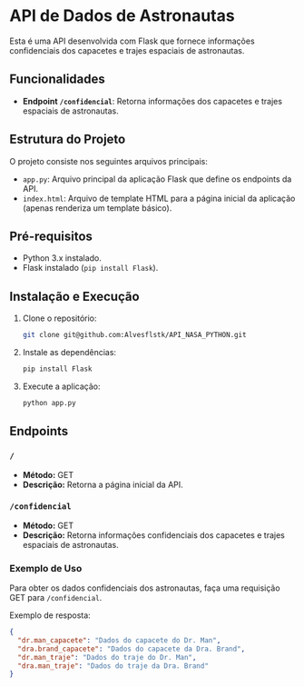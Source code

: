 # API de Dados de Astronautas

Esta é uma API desenvolvida com Flask que fornece informações confidenciais dos capacetes e trajes espaciais de astronautas.

## Funcionalidades

- **Endpoint `/confidencial`**: Retorna informações dos capacetes e trajes espaciais de astronautas.

## Estrutura do Projeto

O projeto consiste nos seguintes arquivos principais:

- `app.py`: Arquivo principal da aplicação Flask que define os endpoints da API.
- `index.html`: Arquivo de template HTML para a página inicial da aplicação (apenas renderiza um template básico).

## Pré-requisitos

- Python 3.x instalado.
- Flask instalado (`pip install Flask`).

## Instalação e Execução

1. Clone o repositório:

    ```bash
    git clone git@github.com:Alvesflstk/API_NASA_PYTHON.git
    ```

2. Instale as dependências:

    ```bash
    pip install Flask
    ```

3. Execute a aplicação:

    ```bash
    python app.py
    ```
## Endpoints

### `/`

- **Método:** GET
- **Descrição:** Retorna a página inicial da API.

### `/confidencial`

- **Método:** GET
- **Descrição:** Retorna informações confidenciais dos capacetes e trajes espaciais de astronautas.

### Exemplo de Uso

Para obter os dados confidenciais dos astronautas, faça uma requisição GET para `/confidencial`.

Exemplo de resposta:

```json
{
  "dr.man_capacete": "Dados do capacete do Dr. Man",
  "dra.brand_capacete": "Dados do capacete da Dra. Brand",
  "dr.man_traje": "Dados do traje do Dr. Man",
  "dra.man_traje": "Dados do traje da Dra. Brand"
}
